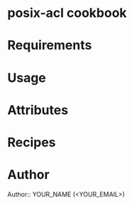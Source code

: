 # posix-acl cookbook

# Requirements

# Usage

# Attributes

# Recipes

# Author

Author:: YOUR_NAME (<YOUR_EMAIL>)
